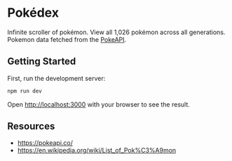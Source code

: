 # Pokédex
Infinite scroller of pokémon. View all 1,026 pokémon across all generations. Pokemon data fetched from the [PokeAPI](https://pokeapi.co/).

## Getting Started

First, run the development server:

```bash
npm run dev
```

Open [http://localhost:3000](http://localhost:3000) with your browser to see the result.

## Resources
- https://pokeapi.co/
- https://en.wikipedia.org/wiki/List_of_Pok%C3%A9mon
